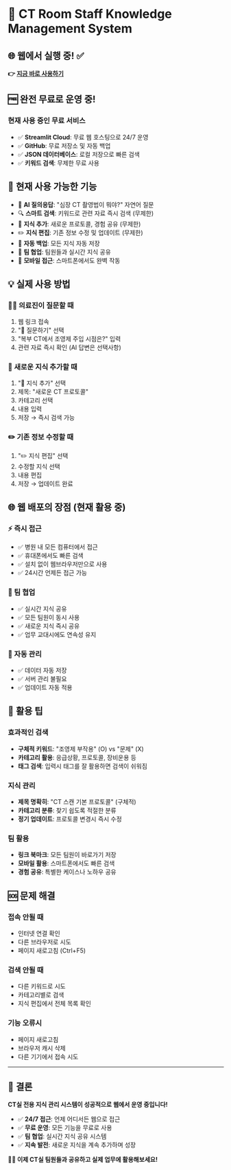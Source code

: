 # 🏥 CT Room Staff Knowledge Management System

## 🌐 웹에서 실행 중! ✅

**👉 [지금 바로 사용하기](https://knowledge-for-ct-room-staff.streamlit.app)**

## 🆓 완전 무료로 운영 중!

### 현재 사용 중인 무료 서비스
- ✅ **Streamlit Cloud**: 무료 웹 호스팅으로 24/7 운영
- ✅ **GitHub**: 무료 저장소 및 자동 백업
- ✅ **JSON 데이터베이스**: 로컬 저장으로 빠른 검색
- ✅ **키워드 검색**: 무제한 무료 사용

## 🌟 현재 사용 가능한 기능

- 🤖 **AI 질의응답**: "심장 CT 촬영법이 뭐야?" 자연어 질문
- 🔍 **스마트 검색**: 키워드로 관련 자료 즉시 검색 (무제한)
- 📝 **지식 추가**: 새로운 프로토콜, 경험 공유 (무제한)
- ✏️ **지식 편집**: 기존 정보 수정 및 업데이트 (무제한)
- 💾 **자동 백업**: 모든 지식 자동 저장
- 👥 **팀 협업**: 팀원들과 실시간 지식 공유
- 📱 **모바일 접근**: 스마트폰에서도 완벽 작동

## 💡 실제 사용 방법

### 👨‍⚕️ 의료진이 질문할 때
1. 웹 링크 접속
2. "💬 질문하기" 선택
3. "복부 CT에서 조영제 주입 시점은?" 입력
4. 관련 자료 즉시 확인 (AI 답변은 선택사항)

### 📝 새로운 지식 추가할 때
1. "📝 지식 추가" 선택
2. 제목: "새로운 CT 프로토콜"
3. 카테고리 선택
4. 내용 입력
5. 저장 → 즉시 검색 가능

### ✏️ 기존 정보 수정할 때
1. "✏️ 지식 편집" 선택
2. 수정할 지식 선택
3. 내용 편집
4. 저장 → 업데이트 완료

## 🌐 웹 배포의 장점 (현재 활용 중)

### ⚡ 즉시 접근
- ✅ 병원 내 모든 컴퓨터에서 접근
- ✅ 휴대폰에서도 빠른 검색
- ✅ 설치 없이 웹브라우저만으로 사용
- ✅ 24시간 언제든 접근 가능

### 👥 팀 협업
- ✅ 실시간 지식 공유
- ✅ 모든 팀원이 동시 사용
- ✅ 새로운 지식 즉시 공유
- ✅ 업무 교대시에도 연속성 유지

### 💾 자동 관리
- ✅ 데이터 자동 저장
- ✅ 서버 관리 불필요
- ✅ 업데이트 자동 적용

## 🎯 활용 팁

### 효과적인 검색
- **구체적 키워드**: "조영제 부작용" (O) vs "문제" (X)
- **카테고리 활용**: 응급상황, 프로토콜, 장비운용 등
- **태그 검색**: 입력시 태그를 잘 활용하면 검색이 쉬워짐

### 지식 관리
- **제목 명확히**: "CT 스캔 기본 프로토콜" (구체적)
- **카테고리 분류**: 찾기 쉽도록 적절한 분류
- **정기 업데이트**: 프로토콜 변경시 즉시 수정

### 팀 활용
- **링크 북마크**: 모든 팀원이 바로가기 저장
- **모바일 활용**: 스마트폰에서도 빠른 검색
- **경험 공유**: 특별한 케이스나 노하우 공유

## 🆘 문제 해결

### 접속 안될 때
- 인터넷 연결 확인
- 다른 브라우저로 시도
- 페이지 새로고침 (Ctrl+F5)

### 검색 안될 때
- 다른 키워드로 시도
- 카테고리별로 검색
- 지식 편집에서 전체 목록 확인

### 기능 오류시
- 페이지 새로고침
- 브라우저 캐시 삭제
- 다른 기기에서 접속 시도

---

## 🎯 결론

**CT실 전용 지식 관리 시스템이 성공적으로 웹에서 운영 중입니다!**

- ✅ **24/7 접근**: 언제 어디서든 웹으로 접근
- ✅ **무료 운영**: 모든 기능을 무료로 사용
- ✅ **팀 협업**: 실시간 지식 공유 시스템
- ✅ **지속 발전**: 새로운 지식을 계속 추가하며 성장

**👨‍⚕️ 이제 CT실 팀원들과 공유하고 실제 업무에 활용해보세요!**
